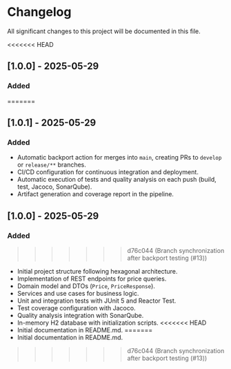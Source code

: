 # Changelog

All significant changes to this project will be documented in this file.

<<<<<<< HEAD
## [1.0.0] - 2025-05-29
### Added
=======
## [1.0.1] - 2025-05-29

### Added

- Automatic backport action for merges into `main`, creating PRs to `develop` or `release/**` branches.
- CI/CD configuration for continuous integration and deployment.
- Automatic execution of tests and quality analysis on each push (build, test, Jacoco, SonarQube).
- Artifact generation and coverage report in the pipeline.

## [1.0.0] - 2025-05-29

### Added

>>>>>>> d76c044 (Branch synchronization after backport testing (#13))
- Initial project structure following hexagonal architecture.
- Implementation of REST endpoints for price queries.
- Domain model and DTOs (`Price`, `PriceResponse`).
- Services and use cases for business logic.
- Unit and integration tests with JUnit 5 and Reactor Test.
- Test coverage configuration with Jacoco.
- Quality analysis integration with SonarQube.
- In-memory H2 database with initialization scripts.
<<<<<<< HEAD
- Initial documentation in README.md.
=======
- Initial documentation in README.md.
>>>>>>> d76c044 (Branch synchronization after backport testing (#13))
